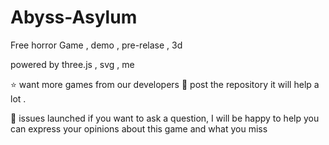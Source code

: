 # Abyss-Asylum
Free  horror  Game , demo , pre-relase , 3d

powered by three.js , svg , me 

⭐ want more games from our developers 
🌱 post the repository it will help a lot .

🚀 issues launched if you want to ask a question, I will be happy to help you can express your opinions about this game and what you miss 



